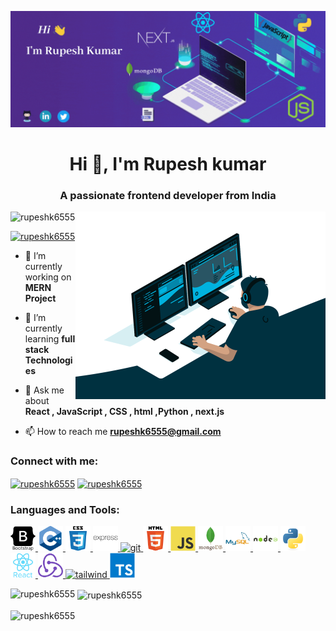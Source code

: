 
<a target="_blank" rel="noopener noreferrer" href="https://raw.githubusercontent.com/rupeshk6555/github-banner/main/HI%20%F0%9F%91%8B%20(1).gif"><img src="https://raw.githubusercontent.com/rupeshk6555/github-banner/main/HI%20%F0%9F%91%8B%20(1).gif" alt="MasterHead" style="max-width: 100%;"></a> <h1 align="center">Hi 👋, I'm Rupesh kumar</h1>
<h3 align="center">A passionate frontend developer from India</h3>
<img align="right" alt="Coding" width="400"  src="https://github.com/rupeshk6555/github-banner/blob/main/fcf7fd0c619bb87706533079240915f3.gif" alt="">

<p align="left"> <img src="https://komarev.com/ghpvc/?username=rupeshk6555&label=Profile%20views&color=0e75b6&style=flat" alt="rupeshk6555" /> </p>

<p align="left"> <a href="https://twitter.com/rupeshk6555" target="blank"><img src="https://img.shields.io/twitter/follow/rupeshk6555?logo=twitter&style=for-the-badge" alt="rupeshk6555" /></a> </p>

- 🔭 I’m currently working on **MERN Project**

- 🌱 I’m currently learning **full stack Technologies**

- 💬 Ask me about **React , JavaScript , CSS , html ,Python , next.js**

- 📫 How to reach me **rupeshk6555@gmail.com**

<h3 align="left">Connect with me:</h3>
<p align="left">
<a href="https://twitter.com/rupeshk6555" target="blank"><img align="center" src="https://raw.githubusercontent.com/rahuldkjain/github-profile-readme-generator/master/src/images/icons/Social/twitter.svg" alt="rupeshk6555" height="30" width="40" /></a>
<a href="https://linkedin.com/in/rupeshk6555" target="blank"><img align="center" src="https://raw.githubusercontent.com/rahuldkjain/github-profile-readme-generator/master/src/images/icons/Social/linked-in-alt.svg" alt="rupeshk6555" height="30" width="40" /></a>
</p>

<h3 align="left">Languages and Tools:</h3>
<p align="left"> <a href="https://getbootstrap.com" target="_blank" rel="noreferrer"> <img src="https://raw.githubusercontent.com/devicons/devicon/master/icons/bootstrap/bootstrap-plain-wordmark.svg" alt="bootstrap" width="40" height="40"/> </a> <a href="https://www.w3schools.com/cpp/" target="_blank" rel="noreferrer"> <img src="https://raw.githubusercontent.com/devicons/devicon/master/icons/cplusplus/cplusplus-original.svg" alt="cplusplus" width="40" height="40"/> </a> <a href="https://www.w3schools.com/css/" target="_blank" rel="noreferrer"> <img src="https://raw.githubusercontent.com/devicons/devicon/master/icons/css3/css3-original-wordmark.svg" alt="css3" width="40" height="40"/> </a> <a href="https://expressjs.com" target="_blank" rel="noreferrer"> <img src="https://raw.githubusercontent.com/devicons/devicon/master/icons/express/express-original-wordmark.svg" alt="express" width="40" height="40"/> </a> <a href="https://git-scm.com/" target="_blank" rel="noreferrer"> <img src="https://www.vectorlogo.zone/logos/git-scm/git-scm-icon.svg" alt="git" width="40" height="40"/> </a> <a href="https://www.w3.org/html/" target="_blank" rel="noreferrer"> <img src="https://raw.githubusercontent.com/devicons/devicon/master/icons/html5/html5-original-wordmark.svg" alt="html5" width="40" height="40"/> </a> <a href="https://developer.mozilla.org/en-US/docs/Web/JavaScript" target="_blank" rel="noreferrer"> <img src="https://raw.githubusercontent.com/devicons/devicon/master/icons/javascript/javascript-original.svg" alt="javascript" width="40" height="40"/> </a> <a href="https://www.mongodb.com/" target="_blank" rel="noreferrer"> <img src="https://raw.githubusercontent.com/devicons/devicon/master/icons/mongodb/mongodb-original-wordmark.svg" alt="mongodb" width="40" height="40"/> </a> <a href="https://www.mysql.com/" target="_blank" rel="noreferrer"> <img src="https://raw.githubusercontent.com/devicons/devicon/master/icons/mysql/mysql-original-wordmark.svg" alt="mysql" width="40" height="40"/> </a> <a href="https://nodejs.org" target="_blank" rel="noreferrer"> <img src="https://raw.githubusercontent.com/devicons/devicon/master/icons/nodejs/nodejs-original-wordmark.svg" alt="nodejs" width="40" height="40"/> </a> <a href="https://www.python.org" target="_blank" rel="noreferrer"> <img src="https://raw.githubusercontent.com/devicons/devicon/master/icons/python/python-original.svg" alt="python" width="40" height="40"/> </a> <a href="https://reactjs.org/" target="_blank" rel="noreferrer"> <img src="https://raw.githubusercontent.com/devicons/devicon/master/icons/react/react-original-wordmark.svg" alt="react" width="40" height="40"/> </a> <a href="https://redux.js.org" target="_blank" rel="noreferrer"> <img src="https://raw.githubusercontent.com/devicons/devicon/master/icons/redux/redux-original.svg" alt="redux" width="40" height="40"/> </a> <a href="https://tailwindcss.com/" target="_blank" rel="noreferrer"> <img src="https://www.vectorlogo.zone/logos/tailwindcss/tailwindcss-icon.svg" alt="tailwind" width="40" height="40"/> </a> <a href="https://www.typescriptlang.org/" target="_blank" rel="noreferrer"> <img src="https://raw.githubusercontent.com/devicons/devicon/master/icons/typescript/typescript-original.svg" alt="typescript" width="40" height="40"/> </a> </p>

<p><img align="left" src="https://github-readme-stats.vercel.app/api/top-langs?username=rupeshk6555&show_icons=true&locale=en&layout=compact" alt="rupeshk6555" /></p>

<p>&nbsp;<img align="center" src="https://github-readme-stats.vercel.app/api?username=rupeshk6555&show_icons=true&locale=en" alt="rupeshk6555" /></p>

<p><img align="center" src="https://github-readme-streak-stats.herokuapp.com/?user=rupeshk6555&" alt="rupeshk6555" /></p>
